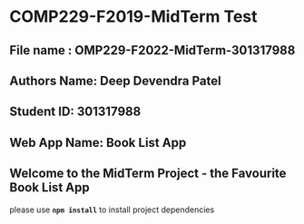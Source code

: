 # COMP229-F2019-MidTerm Test
 
## File name : OMP229-F2022-MidTerm-301317988
## Authors Name: Deep Devendra Patel
## Student ID: 301317988
## Web App Name: Book List App


## Welcome to the MidTerm Project - the Favourite Book List App

please use **`npm install`** to install project dependencies
